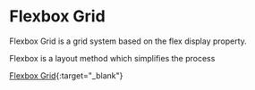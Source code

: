 # Flexbox Grid
Flexbox Grid is a grid system based on the flex display property.

Flexbox is a layout method which simplifies the process 

[Flexbox Grid](https://github.com/kristoferjoseph/flexboxgrid){:target="_blank"}
